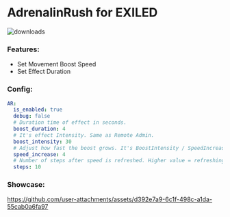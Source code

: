 # AdrenalinRush for EXILED

![downloads](https://img.shields.io/github/downloads/Vretu-Dev/AdrenalinRush/total)

### Features:
- Set Movement Boost Speed
- Set Effect Duration

### Config:

```yaml
AR:
  is_enabled: true
  debug: false
  # Duration time of effect in seconds.
  boost_duration: 4
  # It's effect Intensity. Same as Remote Admin.
  boost_intensity: 30
  # Adjust how fast the boost grows. It's BoostIntensity / SpeedIncrease. For example [30 Intensity / 4s Duration = 7,5 IntensityBoost per second].
  speed_increase: 4
  # Number of steps after speed is refreshed. Higher value = refreshing more frequently.
  steps: 10
```
### Showcase:
https://github.com/user-attachments/assets/d392e7a9-6c1f-498c-a1da-55cab0a6fa97

